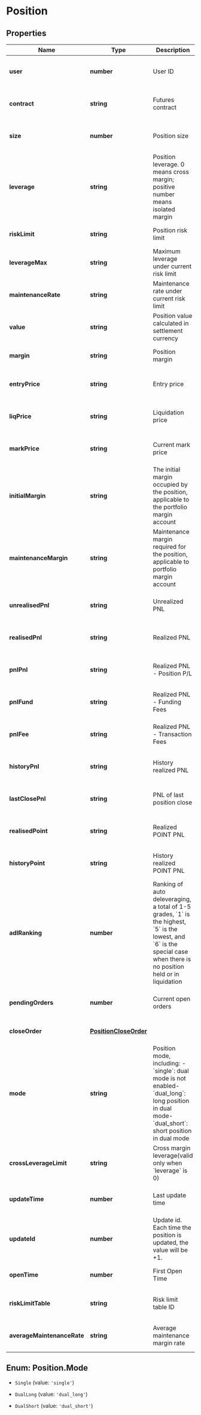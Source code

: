 # Position

## Properties

Name | Type | Description | Notes
------------ | ------------- | ------------- | -------------
**user** | **number** | User ID | [optional] [readonly] [default to undefined]
**contract** | **string** | Futures contract | [optional] [readonly] [default to undefined]
**size** | **number** | Position size | [optional] [readonly] [default to undefined]
**leverage** | **string** | Position leverage. 0 means cross margin; positive number means isolated margin | [optional] [default to undefined]
**riskLimit** | **string** | Position risk limit | [optional] [default to undefined]
**leverageMax** | **string** | Maximum leverage under current risk limit | [optional] [readonly] [default to undefined]
**maintenanceRate** | **string** | Maintenance rate under current risk limit | [optional] [readonly] [default to undefined]
**value** | **string** | Position value calculated in settlement currency | [optional] [readonly] [default to undefined]
**margin** | **string** | Position margin | [optional] [default to undefined]
**entryPrice** | **string** | Entry price | [optional] [readonly] [default to undefined]
**liqPrice** | **string** | Liquidation price | [optional] [readonly] [default to undefined]
**markPrice** | **string** | Current mark price | [optional] [readonly] [default to undefined]
**initialMargin** | **string** | The initial margin occupied by the position, applicable to the portfolio margin account | [optional] [readonly] [default to undefined]
**maintenanceMargin** | **string** | Maintenance margin required for the position, applicable to portfolio margin account | [optional] [readonly] [default to undefined]
**unrealisedPnl** | **string** | Unrealized PNL | [optional] [readonly] [default to undefined]
**realisedPnl** | **string** | Realized PNL | [optional] [readonly] [default to undefined]
**pnlPnl** | **string** | Realized PNL - Position P/L | [optional] [readonly] [default to undefined]
**pnlFund** | **string** | Realized PNL -  Funding Fees | [optional] [readonly] [default to undefined]
**pnlFee** | **string** | Realized PNL - Transaction Fees | [optional] [readonly] [default to undefined]
**historyPnl** | **string** | History realized PNL | [optional] [readonly] [default to undefined]
**lastClosePnl** | **string** | PNL of last position close | [optional] [readonly] [default to undefined]
**realisedPoint** | **string** | Realized POINT PNL | [optional] [readonly] [default to undefined]
**historyPoint** | **string** | History realized POINT PNL | [optional] [readonly] [default to undefined]
**adlRanking** | **number** | Ranking of auto deleveraging, a total of 1-5 grades, &#x60;1&#x60; is the highest, &#x60;5&#x60; is the lowest, and &#x60;6&#x60; is the special case when there is no position held or in liquidation | [optional] [readonly] [default to undefined]
**pendingOrders** | **number** | Current open orders | [optional] [readonly] [default to undefined]
**closeOrder** | [**PositionCloseOrder**](PositionCloseOrder.md) |  | [optional] [default to undefined]
**mode** | **string** | Position mode, including:  - &#x60;single&#x60;: dual mode is not enabled- &#x60;dual_long&#x60;: long position in dual mode- &#x60;dual_short&#x60;: short position in dual mode | [optional] [default to undefined]
**crossLeverageLimit** | **string** | Cross margin leverage(valid only when &#x60;leverage&#x60; is 0) | [optional] [default to undefined]
**updateTime** | **number** | Last update time | [optional] [readonly] [default to undefined]
**updateId** | **number** | Update id. Each time the position is updated, the value will be +1. | [optional] [readonly] [default to undefined]
**openTime** | **number** | First Open Time | [optional] [default to undefined]
**riskLimitTable** | **string** | Risk limit table ID | [optional] [readonly] [default to undefined]
**averageMaintenanceRate** | **string** | Average maintenance margin rate | [optional] [readonly] [default to undefined]

## Enum: Position.Mode

* `Single` (value: `'single'`)

* `DualLong` (value: `'dual_long'`)

* `DualShort` (value: `'dual_short'`)


